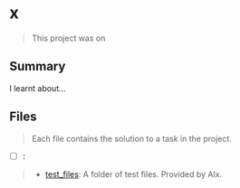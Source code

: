 # x

> This project was on 

## Summary

I learnt about...

## Files

> Each file contains the solution to a task in the project.

- [ ] []():

> - [test_files](): A folder of test files. Provided by Alx.
